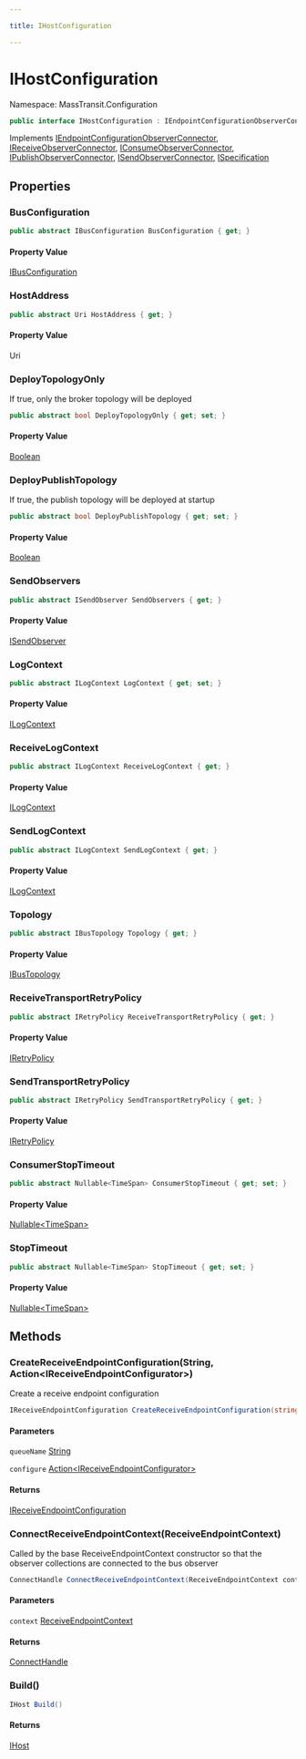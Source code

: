```yaml
---

title: IHostConfiguration

---
```


# IHostConfiguration

Namespace: MassTransit.Configuration

```csharp
public interface IHostConfiguration : IEndpointConfigurationObserverConnector, IReceiveObserverConnector, IConsumeObserverConnector, IPublishObserverConnector, ISendObserverConnector, ISpecification
```

Implements [IEndpointConfigurationObserverConnector](../../masstransit-abstractions/masstransit/iendpointconfigurationobserverconnector), [IReceiveObserverConnector](../../masstransit-abstractions/masstransit/ireceiveobserverconnector), [IConsumeObserverConnector](../../masstransit-abstractions/masstransit/iconsumeobserverconnector), [IPublishObserverConnector](../../masstransit-abstractions/masstransit/ipublishobserverconnector), [ISendObserverConnector](../../masstransit-abstractions/masstransit/isendobserverconnector), [ISpecification](../../masstransit-abstractions/masstransit/ispecification)

## Properties

### **BusConfiguration**

```csharp
public abstract IBusConfiguration BusConfiguration { get; }
```

#### Property Value

[IBusConfiguration](../masstransit-configuration/ibusconfiguration)<br/>

### **HostAddress**

```csharp
public abstract Uri HostAddress { get; }
```

#### Property Value

Uri<br/>

### **DeployTopologyOnly**

If true, only the broker topology will be deployed

```csharp
public abstract bool DeployTopologyOnly { get; set; }
```

#### Property Value

[Boolean](https://learn.microsoft.com/en-us/dotnet/api/system.boolean)<br/>

### **DeployPublishTopology**

If true, the publish topology will be deployed at startup

```csharp
public abstract bool DeployPublishTopology { get; set; }
```

#### Property Value

[Boolean](https://learn.microsoft.com/en-us/dotnet/api/system.boolean)<br/>

### **SendObservers**

```csharp
public abstract ISendObserver SendObservers { get; }
```

#### Property Value

[ISendObserver](../../masstransit-abstractions/masstransit/isendobserver)<br/>

### **LogContext**

```csharp
public abstract ILogContext LogContext { get; set; }
```

#### Property Value

[ILogContext](../masstransit-logging/ilogcontext)<br/>

### **ReceiveLogContext**

```csharp
public abstract ILogContext ReceiveLogContext { get; }
```

#### Property Value

[ILogContext](../masstransit-logging/ilogcontext)<br/>

### **SendLogContext**

```csharp
public abstract ILogContext SendLogContext { get; }
```

#### Property Value

[ILogContext](../masstransit-logging/ilogcontext)<br/>

### **Topology**

```csharp
public abstract IBusTopology Topology { get; }
```

#### Property Value

[IBusTopology](../../masstransit-abstractions/masstransit/ibustopology)<br/>

### **ReceiveTransportRetryPolicy**

```csharp
public abstract IRetryPolicy ReceiveTransportRetryPolicy { get; }
```

#### Property Value

[IRetryPolicy](../../masstransit-abstractions/masstransit/iretrypolicy)<br/>

### **SendTransportRetryPolicy**

```csharp
public abstract IRetryPolicy SendTransportRetryPolicy { get; }
```

#### Property Value

[IRetryPolicy](../../masstransit-abstractions/masstransit/iretrypolicy)<br/>

### **ConsumerStopTimeout**

```csharp
public abstract Nullable<TimeSpan> ConsumerStopTimeout { get; set; }
```

#### Property Value

[Nullable\<TimeSpan\>](https://learn.microsoft.com/en-us/dotnet/api/system.nullable-1)<br/>

### **StopTimeout**

```csharp
public abstract Nullable<TimeSpan> StopTimeout { get; set; }
```

#### Property Value

[Nullable\<TimeSpan\>](https://learn.microsoft.com/en-us/dotnet/api/system.nullable-1)<br/>

## Methods

### **CreateReceiveEndpointConfiguration(String, Action\<IReceiveEndpointConfigurator\>)**

Create a receive endpoint configuration

```csharp
IReceiveEndpointConfiguration CreateReceiveEndpointConfiguration(string queueName, Action<IReceiveEndpointConfigurator> configure)
```

#### Parameters

`queueName` [String](https://learn.microsoft.com/en-us/dotnet/api/system.string)<br/>

`configure` [Action\<IReceiveEndpointConfigurator\>](https://learn.microsoft.com/en-us/dotnet/api/system.action-1)<br/>

#### Returns

[IReceiveEndpointConfiguration](../masstransit-configuration/ireceiveendpointconfiguration)<br/>

### **ConnectReceiveEndpointContext(ReceiveEndpointContext)**

Called by the base ReceiveEndpointContext constructor so that the observer collections are connected to the bus observer

```csharp
ConnectHandle ConnectReceiveEndpointContext(ReceiveEndpointContext context)
```

#### Parameters

`context` [ReceiveEndpointContext](../masstransit-transports/receiveendpointcontext)<br/>

#### Returns

[ConnectHandle](../../masstransit-abstractions/masstransit/connecthandle)<br/>

### **Build()**

```csharp
IHost Build()
```

#### Returns

[IHost](../masstransit-transports/ihost)<br/>
